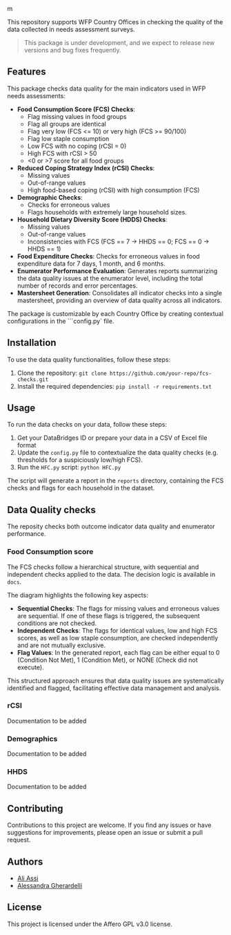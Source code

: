 m

This repository supports WFP Country Offices in checking the quality of the data collected in needs assessment surveys. 


> This package is under development, and we expect to release new versions and bug fixes frequently. 

## Features
This package checks data quality for the main indicators used in WFP needs assessments:

- **Food Consumption Score (FCS) Checks**:
  - Flag missing values in food groups
  - Flag all groups are identical
  - Flag very low (FCS <= 10) or very high (FCS >= 90/100) 
  - Flag low staple consumption
  - Low FCS with no coping (rCSI = 0)
  - High FCS with rCSI > 50
  - <0 or >7 score for all food groups
- **Reduced Coping Strategy Index (rCSI) Checks**:
  -  Missing values
  -  Out-of-range values
  -  High food-based coping (rCSI) with high consumption (FCS)
- **Demographic Checks**: 
  - Checks for erroneous values
  - Flags households with extremely large household sizes.
- **Household Dietary Diversity Score (HDDS) Checks**: 
  - Missing values
  - Out-of-range values
  - Inconsistencies with FCS (FCS == 7 -> HHDS == 0; FCS == 0  -> HHDS == 1)
- **Food Expenditure Checks**: Checks for erroneous values in food expenditure data for 7 days, 1 month, and 6 months.
- **Enumerator Performance Evaluation**: Generates reports summarizing the data quality issues at the enumerator level, including the total number of records and error percentages.
- **Mastersheet Generation**: Consolidates all indicator checks into a single mastersheet, providing an overview of data quality across all indicators.

The package is customizable by each Country Office by creating contextual configurations in the ```config.py` file.

## Installation

To use the data quality functionalities, follow these steps:

1. Clone the repository: `git clone https://github.com/your-repo/fcs-checks.git`
2. Install the required dependencies: `pip install -r requirements.txt`

## Usage

To run the data checks on your data, follow these steps:

1. Get your DataBridges ID or prepare your data in a CSV of Excel file format
2. Update the `config.py` file to contextualize the data quality checks (e.g. thresholds for a suspiciously low/high FCS).
3. Run the `HFC.py` script: `python HFC.py`

The script will generate a report in the `reports` directory, containing the FCS checks and flags for each household in the dataset.

## Data Quality checks
The reposity checks both outcome indicator data quality  and enumerator performance. 

### Food Consumption score
The FCS checks follow a hierarchical structure, with sequential and independent checks applied to the data. The decision logic is available in ```docs```.

The diagram highlights the following key aspects:

- **Sequential Checks**: The flags for missing values and erroneous values are sequential. If one of these flags is triggered, the subsequent conditions are not checked.
- **Independent Checks**: The flags for identical values, low and high FCS scores, as well as low staple consumption, are checked independently and are not mutually exclusive.
- **Flag Values**: In the generated report, each flag can be either equal to 0 (Condition Not Met), 1 (Condition Met), or NONE (Check did not execute).

This structured approach ensures that data quality issues are systematically identified and flagged, facilitating effective data management and analysis.

### rCSI
Documentation to be added

### Demographics
Documentation to be added

### HHDS
Documentation to be added


## Contributing

Contributions to this project are welcome. If you find any issues or have suggestions for improvements, please open an issue or submit a pull request.


## Authors
- [Ali Assi](https://github.com/AssiALi16)
- [Alessandra Gherardelli](https://github.com/AlexGherardelli)

## License

This project is licensed under the Affero GPL v3.0 license.
